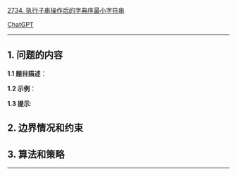 [2734. 执行子串操作后的字典序最小字符串](https://leetcode.cn/problems/lexicographically-smallest-string-after-substring-operation)

[ChatGPT](chat.openai.com)

---

## 1. 问题的内容
**1.1 题目描述**：

**1.2 示例**：

**1.3 提示**:

## 2. 边界情况和约束


## 3. 算法和策略

---

